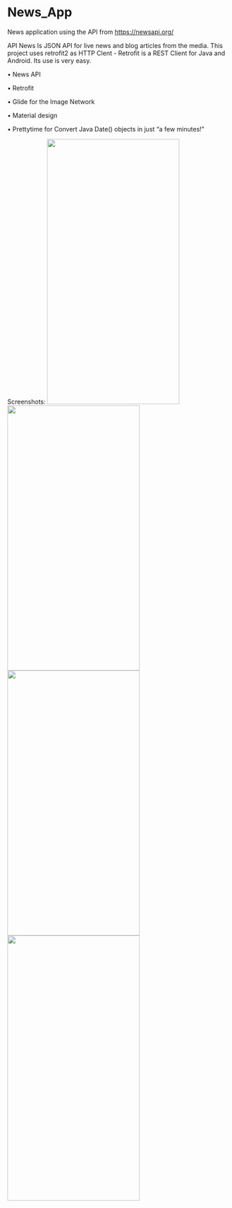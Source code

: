 # News_App

News application using the API from https://newsapi.org/

API News Is JSON API for live news and blog articles from the media. This project uses retrofit2 as HTTP Clent - Retrofit is a REST Client for Java and Android. Its use is very easy.

• News API

• Retrofit

• Glide for the Image Network

• Material design

• Prettytime for Convert Java Date() objects in just “a few minutes!”

Screenshots:
<image src= "https://github.com/dimple2429/News_App/blob/master/Screenshots/details.jpeg" width = "300" height= "600"/>   <image src= "https://github.com/dimple2429/News_App/blob/master/Screenshots/share.jpeg" width = "300" height= "600"/>  
<image src= "https://github.com/dimple2429/News_App/blob/master/Screenshots/search.jpeg" width = "300" height= "600"/>  <image src= "https://github.com/dimple2429/News_App/blob/master/Screenshots/error.jpeg" width = "300" height= "600"/>

